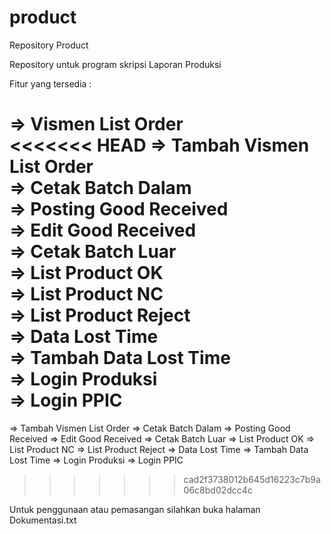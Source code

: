 # product

Repository Product

Repository untuk program skripsi Laporan Produksi

Fitur yang tersedia :

=> Vismen List Order <br>
<<<<<<< HEAD
=> Tambah Vismen List Order <br>
=> Cetak Batch Dalam <br>
=> Posting Good Received <br>
=> Edit Good Received <br>
=> Cetak Batch Luar <br>
=> List Product OK <br>
=> List Product NC <br>
=> List Product Reject <br>
=> Data Lost Time <br>
=> Tambah Data Lost Time <br>
=> Login Produksi <br>
=> Login PPIC <br>
=======
=> Tambah Vismen List Order
=> Cetak Batch Dalam
=> Posting Good Received
=> Edit Good Received
=> Cetak Batch Luar
=> List Product OK
=> List Product NC
=> List Product Reject
=> Data Lost Time
=> Tambah Data Lost Time
=> Login Produksi
=> Login PPIC
>>>>>>> cad2f3738012b645d16223c7b9a06c8bd02dcc4c

Untuk penggunaan atau pemasangan silahkan buka halaman Dokumentasi.txt
